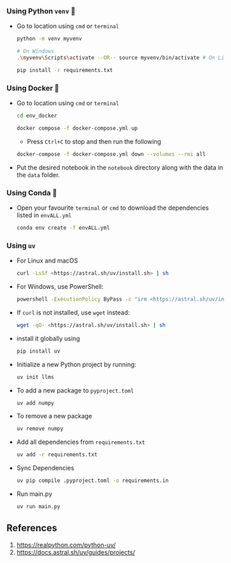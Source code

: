 ### Using Python `venv` 🐍

- Go to location using `cmd` or `terminal`

  ```bash
  python -m venv myvenv
  ```

  ```sh
  # On Windows
  .\myvenv\Scripts\activate --OR-- source myvenv/bin/activate # On Linux or Mac
  ```

  ```sh
  pip install -r requirements.txt
  ```

### Using Docker 🐳

- Go to location using `cmd` or `terminal`

  ```sh
  cd env_docker
  ```

  ```sh
  docker compose -f docker-compose.yml up
  ```

  - Press `Ctrl+C` to stop and then run the following

  ```sh
  docker-compose -f docker-compose.yml down --volumes --rmi all 
  ```

- Put the desired notebook in the `notebook` directory along with the data in the `data` folder.

### Using Conda 🧶

- Open your favourite `terminal` or `cmd` to download the dependencies listed in `envALL.yml`

  ```sh
  conda env create -f envALL.yml
  ```

### Using `uv`

- For Linux and macOS

  ```sh
  curl -LsSf <https://astral.sh/uv/install.sh> | sh
  ```

- For Windows, use PowerShell:

  ```sh
  powershell -ExecutionPolicy ByPass -c "irm <https://astral.sh/uv/install.ps1> | iex"
  ```

- If `curl` is not installed, use `wget` instead:

  ```sh
  wget -qO- <https://astral.sh/uv/install.sh> | sh
  ```

- install it globally using

  ```sh
  pip install uv
  ```

- Initialize a new Python project by running:

  ```sh
  uv init llms
  ```

- To add a new package to `pyproject.toml`  

  ```sh
  uv add numpy
  ```

- To remove a new package

  ```sh
  uv remove numpy
  ```

- Add all dependencies from `requirements.txt`

    ```sh
    uv add -r requirements.txt
    ```

- Sync Dependencies

    ```sh
    uv pip compile .pyproject.toml -o requirements.in
    ```

- Run main.py

    ```sh
    uv run main.py
    ```

## References

1. <https://realpython.com/python-uv/>
2. <https://docs.astral.sh/uv/guides/projects/>
